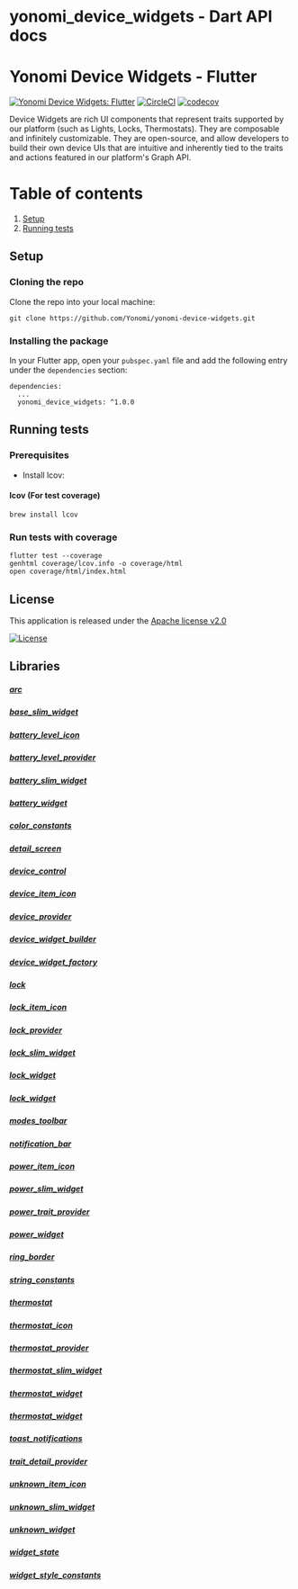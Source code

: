 


# yonomi_device_widgets - Dart API docs


<h1 id="yonomi-device-widgets---flutter">Yonomi Device Widgets - Flutter</h1>
<p><a href="https://www.yonomi.co/"><img src="https://img.shields.io/badge/Yonomi-Device_Widgets:_Flutter-lightgrey.svg?colorA=ffd500&amp;colorB=5c5c5c" alt="Yonomi Device Widgets: Flutter"></a>
<a href="https://app.circleci.com/pipelines/github/Yonomi/yonomi-device-widgets"><img src="https://circleci.com/gh/Yonomi/yonomi-device-widgets/tree/main.svg?style=shield&amp;circle-token=fdd9d9b47626dbcace0c6bc927805c73f2233d25" alt="CircleCI"></a>
<a href="https://codecov.io/gh/Yonomi/yonomi-device-widgets"><img src="https://codecov.io/gh/Yonomi/yonomi-device-widgets/branch/main/graph/badge.svg?token=52WBYAD9H9" alt="codecov"></a></p>
<p>Device Widgets are rich UI components that represent traits supported by our platform (such as Lights, Locks, Thermostats).  They are composable and infinitely customizable.  They are open-source, and allow developers to build their own device UIs that are intuitive and inherently tied to the traits and actions featured in our platform's Graph API.</p>
<h1 id="table-of-contents">Table of contents</h1>
<ol>
<li><a href="#install">Setup</a></li>
<li><a href="#run-tests">Running tests</a></li>
</ol>
<h2 id="setup-a-nameinstalla">Setup <a name="install"></a></h2>
<h3 id="cloning-the-repo">Cloning the repo</h3>
<p>Clone the repo into your local machine:</p>
<pre class="language-dart"><code>git clone https://github.com/Yonomi/yonomi-device-widgets.git
</code></pre>
<h3 id="installing-the-package">Installing the package</h3>
<p>In your Flutter app, open your <code>pubspec.yaml</code> file and add the following entry under the <code>dependencies</code> section:</p>
<pre class="language-dart"><code>dependencies:
  ...    
  yonomi_device_widgets: ^1.0.0
</code></pre>
<h2 id="running-testsa-namerun-testsa">Running tests<a name="run-tests"></a></h2>
<h3 id="prerequisites">Prerequisites</h3>
<ul>
<li>Install lcov:</li>
</ul>
<h4 id="lcov-for-test-coverage">lcov (For test coverage)</h4>
<p><code>brew install lcov</code></p>
<h3 id="run-tests-with-coverage">Run tests with coverage</h3>
<pre class="language-dart"><code>flutter test --coverage
genhtml coverage/lcov.info -o coverage/html
open coverage/html/index.html
</code></pre>
<h2 id="license-a-namelicensea">License <a name="license"></a></h2>
<p>This application is released under the <a href="LICENSE">Apache license v2.0</a></p>
<p><a href="https://opensource.org/licenses/Apache-2.0"><img src="https://img.shields.io/badge/License-Apache%202.0-blue.svg" alt="License"></a></p>


## Libraries

##### [arc](components_arc/components_arc-library.md)
 


##### [base_slim_widget](traits_slim_base_slim_widget/traits_slim_base_slim_widget-library.md)
 


##### [battery_level_icon](assets_traits_battery_level_icon/assets_traits_battery_level_icon-library.md)
 


##### [battery_level_provider](providers_battery_level_provider/providers_battery_level_provider-library.md)
 


##### [battery_slim_widget](traits_slim_battery_slim_widget/traits_slim_battery_slim_widget-library.md)
 


##### [battery_widget](traits_battery_widget/traits_battery_widget-library.md)
 


##### [color_constants](ui_color_constants/ui_color_constants-library.md)
 


##### [detail_screen](traits_detail_screen/traits_detail_screen-library.md)
 


##### [device_control](components_device_control/components_device_control-library.md)
 


##### [device_item_icon](assets_traits_device_item_icon/assets_traits_device_item_icon-library.md)
 


##### [device_provider](providers_device_provider/providers_device_provider-library.md)
 


##### [device_widget_builder](traits_device_widget_builder/traits_device_widget_builder-library.md)
 


##### [device_widget_factory](traits_device_widget_factory/traits_device_widget_factory-library.md)
 


##### [lock](devices_lock/devices_lock-library.md)
 


##### [lock_item_icon](assets_traits_lock_item_icon/assets_traits_lock_item_icon-library.md)
 


##### [lock_provider](providers_lock_provider/providers_lock_provider-library.md)
 


##### [lock_slim_widget](traits_slim_lock_slim_widget/traits_slim_lock_slim_widget-library.md)
 


##### [lock_widget](components_lock_widget/components_lock_widget-library.md)
 


##### [lock_widget](traits_lock_widget/traits_lock_widget-library.md)
 


##### [modes_toolbar](components_modes_toolbar/components_modes_toolbar-library.md)
 


##### [notification_bar](ui_notification_bar/ui_notification_bar-library.md)
 


##### [power_item_icon](assets_traits_power_item_icon/assets_traits_power_item_icon-library.md)
 


##### [power_slim_widget](traits_slim_power_slim_widget/traits_slim_power_slim_widget-library.md)
 


##### [power_trait_provider](providers_power_trait_provider/providers_power_trait_provider-library.md)
 


##### [power_widget](traits_power_widget/traits_power_widget-library.md)
 


##### [ring_border](ui_ring_border/ui_ring_border-library.md)
 


##### [string_constants](ui_string_constants/ui_string_constants-library.md)
 


##### [thermostat](devices_thermostat/devices_thermostat-library.md)
 


##### [thermostat_icon](assets_traits_thermostat_icon/assets_traits_thermostat_icon-library.md)
 


##### [thermostat_provider](providers_thermostat_provider/providers_thermostat_provider-library.md)
 


##### [thermostat_slim_widget](traits_slim_thermostat_slim_widget/traits_slim_thermostat_slim_widget-library.md)
 


##### [thermostat_widget](components_thermostat_widget/components_thermostat_widget-library.md)
 


##### [thermostat_widget](traits_thermostat_widget/traits_thermostat_widget-library.md)
 


##### [toast_notifications](mixins_toast_notifications/mixins_toast_notifications-library.md)
 


##### [trait_detail_provider](providers_trait_detail_provider/providers_trait_detail_provider-library.md)
 


##### [unknown_item_icon](assets_traits_unknown_item_icon/assets_traits_unknown_item_icon-library.md)
 


##### [unknown_slim_widget](traits_slim_unknown_slim_widget/traits_slim_unknown_slim_widget-library.md)
 


##### [unknown_widget](traits_unknown_widget/traits_unknown_widget-library.md)
 


##### [widget_state](providers_widget_state/providers_widget_state-library.md)
 


##### [widget_style_constants](ui_widget_style_constants/ui_widget_style_constants-library.md)
 








